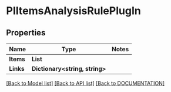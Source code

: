 # PIItemsAnalysisRulePlugIn

## Properties
Name | Type | Notes
------------ | ------------- | -------------
**Items** | **List<PIAnalysisRulePlugIn>**
**Links** | **Dictionary<string, string>**

[[Back to Model list]](../../DOCUMENTATION.md#documentation-for-models) [[Back to API list]](../../DOCUMENTATION.md#documentation-for-api-endpoints) [[Back to DOCUMENTATION]](../../DOCUMENTATION.md)
